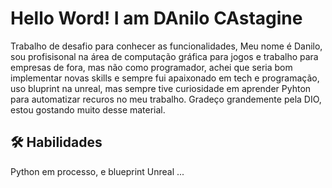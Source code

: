 # Hello Word! I am DAnilo CAstagine

Trabalho de desafio para conhecer as funcionalidades, Meu nome é Danilo, sou profisisonal na área de computação gráfica para jogos e trabalho para empresas de fora, mas não como programador, achei que seria bom implementar novas skills e sempre fui apaixonado em tech e programação, uso bluprint na unreal, mas sempre tive curiosidade em aprender Pyhton para automatizar recuros no meu trabalho.
Gradeço grandemente pela DIO, estou gostando muito desse material.


## 🛠 Habilidades
Python em processo, e blueprint Unreal ...

